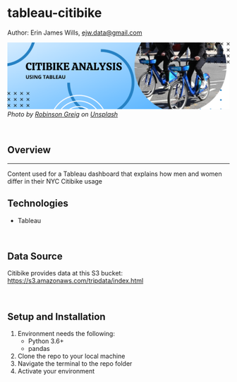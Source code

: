 # tableau-citibike

Author:  Erin James Wills, ejw.data@gmail.com  

![Tableau Banner](./images/citibike-tableau.png)  
<cite>Photo by [Robinson Greig](https://unsplash.com/@robinson?utm_source=unsplash&utm_medium=referral&utm_content=creditCopyText) on [Unsplash](https://unsplash.com/s/photos/citibike?utm_source=unsplash&utm_medium=referral&utm_content=creditCopyText)</cite>

<br>

## Overview  
<hr>  
Content used for a Tableau dashboard that explains how men and women differ in their NYC Citibike usage 

<br>

## Technologies    
*  Tableau

<br>

## Data Source  
Citibike provides data at this S3 bucket:  https://s3.amazonaws.com/tripdata/index.html 

<br>

## Setup and Installation  
1. Environment needs the following:  
    *  Python 3.6+   
    *  pandas
1. Clone the repo to your local machine
1. Navigate the terminal to the repo folder
1. Activate your environment

<br>